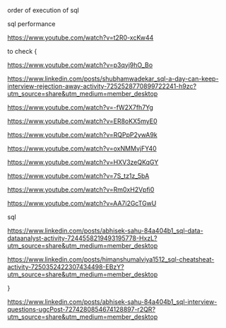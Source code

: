 

order of execution of sql





sql performance

https://www.youtube.com/watch?v=t2R0-xcKw44




to check {

https://www.youtube.com/watch?v=p3qvj9hO_Bo

https://www.linkedin.com/posts/shubhamwadekar_sql-a-day-can-keep-interview-rejection-away-activity-7252528770899722241-h9zc?utm_source=share&utm_medium=member_desktop



https://www.youtube.com/watch?v=-fW2X7fh7Yg


https://www.youtube.com/watch?v=ER8oKX5myE0

https://www.youtube.com/watch?v=RQPpP2ywA9k



https://www.youtube.com/watch?v=oxNMMvjFY40

https://www.youtube.com/watch?v=HXV3zeQKqGY

https://www.youtube.com/watch?v=7S_tz1z_5bA

https://www.youtube.com/watch?v=Rm0xH2Vpfi0

https://www.youtube.com/watch?v=AA7i2GcTGwU



sql

https://www.linkedin.com/posts/abhisek-sahu-84a404b1_sql-data-dataanalyst-activity-7244558219493195778-HxzL?utm_source=share&utm_medium=member_desktop


https://www.linkedin.com/posts/himanshumalviya1512_sql-cheatsheat-activity-7250352422307434498-EBzY?utm_source=share&utm_medium=member_desktop




}

https://www.linkedin.com/posts/abhisek-sahu-84a404b1_sql-interview-questions-ugcPost-7274280854674128897-r2QR?utm_source=share&utm_medium=member_desktop


